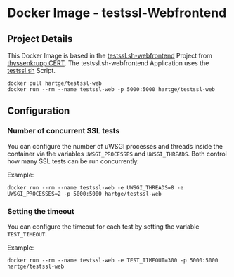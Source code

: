 # Docker Image - testssl-Webfrontend

## Project Details

This Docker Image is based in the [testssl.sh-webfrontend](https://github.com/TKCERT/testssl.sh-webfrontend) Project from [thyssenkrupp CERT](https://github.com/TKCERT).
The testssl.sh-webfrontend Application uses the [testssl.sh](https://github.com/drwetter/testssl.sh) Script.

```
docker pull hartge/testssl-web
docker run --rm --name testssl-web -p 5000:5000 hartge/testssl-web
```

## Configuration

### Number of concurrent SSL tests

You can configure the number of uWSGI processes and threads inside the container via the variables `UWSGI_PROCESSES` and `UWSGI_THREADS`. Both control how many SSL tests can be run concurrently.

Example:

```
docker run --rm --name testssl-web -e UWSGI_THREADS=8 -e UWSGI_PROCESSES=2 -p 5000:5000 hartge/testssl-web
```

### Setting the timeout

You can configure the timeout for each test by setting the variable `TEST_TIMEOUT`.

Example:

```
docker run --rm --name testssl-web -e TEST_TIMEOUT=300 -p 5000:5000 hartge/testssl-web
```

